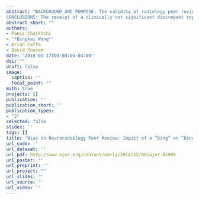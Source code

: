 ```yaml
---
abstract: "BACKGROUND AND PURPOSE: The validity of radiology peer review requires an unbiased assessment of studies in an environment that values the process. We assessed radiologists' behavior reviewing colleagues' reports. We hypothesized that when a radiologist receives a discrepant peer review, he is more likely to submit a discrepant review about another radiologist. \n\n
CONCLUSIONS: The receipt of a clinically not significant discrepant report leads to a greater likelihood of submitting a discrepant report. The motivation for such an increase should be explored for potential bias."
abstract_short: ""
authors:
- Paniz Charkhchi
- '*Bingkai Wang*'
- Brian Caffo
- David Yousem
date: "2018-01-17T00:00:00-04:00"
doi: ""
draft: false
image:
  caption: ''
  focal_point: ""
math: true
projects: []
publication: ''
publication_short: ''
publication_types:
- "2"
selected: false
slides: ''
tags: []
title: 'Bias in Neuroradiology Peer Review: Impact of a “Ding” on “Dinging” Others'
url_code: ''
url_dataset: ''
url_pdf: http://www.ajnr.org/content/early/2018/12/06/ajnr.A5908
url_poster: ''
url_preprint: ''
url_project: ""
url_slides: ''
url_source: ''
url_video: ''
---
```

